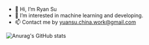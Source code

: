 - 👋 Hi, I’m Ryan Su
- 👀 I’m interested in machine learning and developing.
- 📫 Contact me by yuansu.china.work@gmail.com

![Anurag's GitHub stats](https://github-readme-stats-drbc.vercel.app/api?username=suyuan32)

<!---
suyuan32/suyuan32 is a ✨ special ✨ repository because its `README.md` (this file) appears on your GitHub profile.
You can click the Preview link to take a look at your changes.
--->
